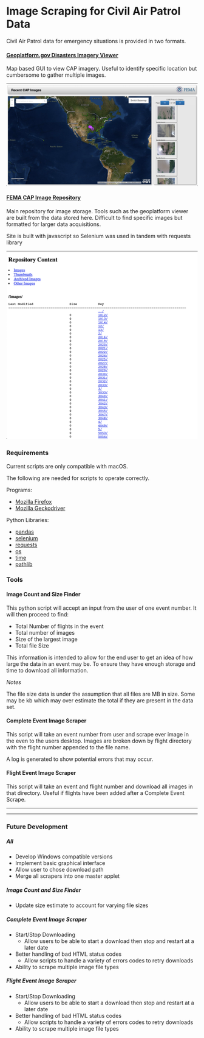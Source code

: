 # Image Scraping for Civil Air Patrol Data

Civil Air Patrol data for emergency situations is provided in two formats.

#### [Geoplatform.gov Disasters Imagery Viewer](https://disasters.geoplatform.gov/imagerybrowser/?webmap=2c7dabb4a0594861a8bac3944b931d2d)

Map based GUI to view CAP imagery. Useful to identify specific location but cumbersome to gather multiple images.

![image-viewer-map](../images/cap-image-map.png)

#### [FEMA CAP Image Repository](http://fema-cap-imagery.s3-website-us-east-1.amazonaws.com/Images/)

Main repository for image storage. Tools such as the geoplatform viewer are built from the data stored here. Difficult to find specific images but formatted for larger data acquisitions.

Site is built with javascript so Selenium was used in tandem with requests library

![image-storage](../images/cap-image-repository.png)

### Requirements

Current scripts are only compatible with macOS.

The following are needed for scripts to operate correctly.

Programs:
- [Mozilla Firefox](https://www.mozilla.org/en-US/firefox/new/)
- [Mozilla Geckodriver](https://github.com/mozilla/geckodriver)

Python Libraries:
- [pandas](https://pandas.pydata.org/)
- [selenium](https://pypi.org/project/selenium/)
- [requests](https://requests.readthedocs.io/en/master/)
- [os](https://docs.python.org/3/library/os.html)
- [time](https://docs.python.org/3/library/time.html)
- [pathlib](https://docs.python.org/3/library/pathlib.html)

### Tools

#### Image Count and Size Finder
This python script will accept an input from the user of one event number. It will then proceed to find:
 -  Total Number of flights in the event
 -  Total number of images
 -  Size of the largest image
 -  Total file Size

This information is intended to allow for the end user to get an idea of how large the data in an event may be. To ensure they have enough storage and time to download all information.

*Notes*

The file size data is under the assumption that all files are MB in size. Some may be kb which may over estimate the total if they are present in the data set.


#### Complete Event Image Scraper

This script will take an event number from user and scrape ever image in the even to the users desktop. Images are broken down by flight directory with the flight number appended to the file name.

A log is generated to show potential errors that may occur.



#### Flight Event Image Scraper

This script will take an event and flight number and download all images in that directory. Useful if flights have been added after a Complete Event Scrape.

---
---
### Future Development
##### All
- Develop Windows compatible versions
- Implement basic graphical interface
- Allow user to chose download path
- Merge all scrapers into one master applet

##### Image Count and Size Finder
- Update size estimate to account for varying file sizes

##### Complete Event Image Scraper
- Start/Stop Downloading
  - Allow users to be able to start a download then stop and restart at a later date  
- Better handling of bad HTML status codes
  - Allow scripts to handle a variety of errors codes to retry downloads
- Ability to scrape multiple image file types

##### Flight Event Image Scraper
- Start/Stop Downloading
  - Allow users to be able to start a download then stop and restart at a later date
- Better handling of bad HTML status codes
  - Allow scripts to handle a variety of errors codes to retry downloads
- Ability to scrape multiple image file types

